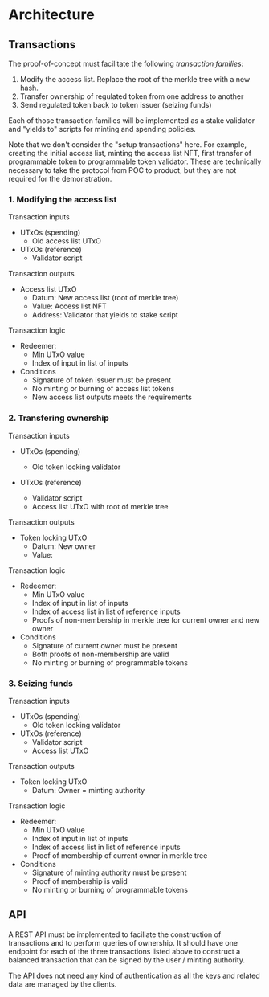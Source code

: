 # Architecture

## Transactions

The proof-of-concept must facilitate the following *transaction families*:

1. Modify the access list. Replace the root of the merkle tree with a new hash.
2. Transfer ownership of regulated token from one address to another
3. Send regulated token back to token issuer (seizing funds)

Each of those transaction families will be implemented as a stake validator and "yields to" scripts for minting and spending policies.

Note that we don't consider the "setup transactions" here. For example, creating the initial access list, minting the access list NFT, first transfer of programmable token to programmable token validator. These are technically necessary to take the protocol from POC to product, but they are not required for the demonstration.

### 1. Modifying the access list

Transaction inputs
- UTxOs (spending)
  - Old access list UTxO
- UTxOs (reference)
  - Validator script 

Transaction outputs
- Access list UTxO
  - Datum: New access list (root of merkle tree)
  - Value: Access list NFT
  - Address: Validator that yields to stake script

Transaction logic
- Redeemer:
  * Min UTxO value
  * Index of input in list of inputs
- Conditions
  * Signature of token issuer must be present
  * No minting or burning of access list tokens
  * New access list outputs meets the requirements

### 2. Transfering ownership

Transaction inputs
- UTxOs (spending)
  - Old token locking validator

- UTxOs (reference)
  - Validator script
  - Access list UTxO with root of merkle tree

Transaction outputs
- Token locking UTxO
  - Datum: New owner
  - Value: 
  
Transaction logic
- Redeemer:
  * Min UTxO value
  * Index of input in list of inputs
  * Index of access list in list of reference inputs
  * Proofs of non-membership in merkle tree for current owner and new owner
- Conditions
  * Signature of current owner must be present
  * Both proofs of non-membership are valid
  * No minting or burning of programmable tokens

### 3. Seizing funds

Transaction inputs
- UTxOs (spending)
  - Old token locking validator
- UTxOs (reference)
  - Validator script
  - Access list UTxO

Transaction outputs
- Token locking UTxO
  - Datum: Owner = minting authority
  
Transaction logic
- Redeemer:
  * Min UTxO value
  * Index of input in list of inputs
  * Index of access list in list of reference inputs
  * Proof of membership of current owner in merkle tree
- Conditions
  * Signature of minting authority must be present
  * Proof of membership is valid
  * No minting or burning of programmable tokens

## API

A REST API must be implemented to faciliate the construction of transactions and to perform queries of ownership. It should have one endpoint for each of the three transactions listed above to construct a balanced transaction that can be signed by the user / minting authority.

The API does not need any kind of authentication as all the keys and related data are managed by the clients.